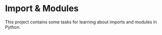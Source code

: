 # Import & Modules

This project contains some tasks for learning about imports and modules in Python.
